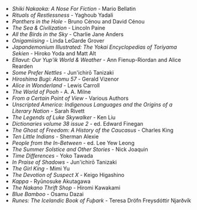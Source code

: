 * _Shiki Nakaoka: A Nose For Fiction_ - Mario Bellatin
* _Rituals of Restlessness_ - Yaghoub Yadali
* _Panthers in the Hole_ - Bruno Cénou and David Cénou
* _The Sea & Civilization_ - Lincoln Paine
* _All the Birds in the Sky_ - Charlie Jane Anders
* _Onigamiising_ - Linda LeGarde Grover
* _Japandemonium Illustrated: The Yokai Encyclopedias of Toriyama Sekien_ - Hiroko Yoda and Matt Alt
* _Ellavut: Our Yup'ik World & Weather_ - Ann Fienup-Riordan and Alice Rearden
* _Some Prefer Nettles_ - Jun'ichirō Tanizaki
* _Hiroshima Bugi: Atomu 57_ - Gerald Vizenor
* _Alice in Wonderland_ - Lewis Carroll
* _The World of Pooh_ - A. A. Milne
* _From a Certain Point of View_ - Various Authors
* _Unscripted America: Indigenous Languages and the Origins of a Literary Nation_ - Sarah Rivett
* _The Legends of Luke Skywalker_ - Ken Liu
* _Dictionaries volume 38 issue 2_ - ed. Edward Finegan
* _The Ghost of Freedom: A History of the Caucasus_ - Charles King
* _Ten Little Indians_ - Sherman Alexie
* _People from the In-Between_ - ed. Lee Yew Leong
* _The Summer Solstice and Other Stories_ - Nick Joaquin
* _Time Differences_ - Yoko Tawada
* _In Praise of Shadows_ - Jun'ichirō Tanizaki
* _The Girl King_ - Mimi Yu
* _The Devotion of Suspect X_ - Keigo Higashino
* _Kappa_ - Ryūnosuke Akutagawa
* _The Nakano Thrift Shop_ - Hiromi Kawakami
* _Blue Bamboo_ - Osamu Dazai
* _Runes: The Icelandic Book of Fuþark_ - Teresa Dröfn Freysdóttir Njarðvík